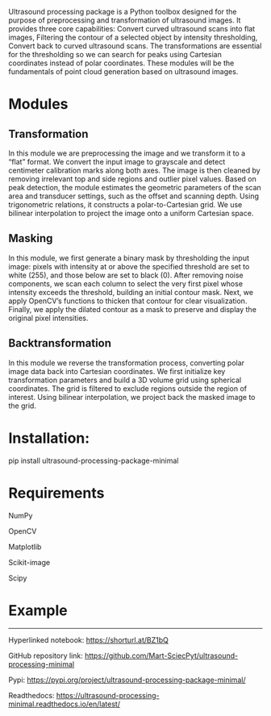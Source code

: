 Ultrasound processing package is a Python toolbox designed for the purpose of preprocessing and transformation of ultrasound images. It provides three core capabilities: Convert curved ultrasound scans into flat images, Filtering the contour of a selected object by intensity thresholding, Convert back to curved ultrasound scans. The transformations are essential for the thresholding so we can search for peaks using Cartesian coordinates instead of polar coordinates. These modules will be the fundamentals of point cloud generation based on ultrasound images.

# Modules


## Transformation

In this module we are preprocessing the image and we transform it to a “flat” format. We convert the input image to grayscale and detect centimeter calibration marks along both axes. The image is then cleaned by removing irrelevant top and side regions and outlier pixel values. Based on peak detection, the module estimates the geometric parameters of the scan area and transducer settings, such as the offset and scanning depth. Using trigonometric relations, it constructs a polar-to-Cartesian grid. We use bilinear interpolation to project the image onto a uniform Cartesian space.

## Masking

In this module, we first generate a binary mask by thresholding the input image: pixels with intensity at or above the specified threshold are set to white (255), and those below are set to black (0). After removing noise components, we scan each column to select the very first pixel whose intensity exceeds the threshold, building an initial contour mask. Next, we apply OpenCV’s functions to thicken that contour for clear visualization. Finally, we apply the dilated contour as a mask to preserve and display the original pixel intensities.

## Backtransformation

In this module we reverse the transformation process, converting polar image data back into Cartesian coordinates. We first initialize key transformation parameters and build a 3D volume grid using spherical coordinates. The grid is filtered to exclude regions outside the region of interest. Using bilinear interpolation, we project back the masked image to the grid.

# Installation:

pip install ultrasound-processing-package-minimal

# Requirements

NumPy

OpenCV

Matplotlib

Scikit-image

Scipy

# Example
-------

Hyperlinked notebook: https://shorturl.at/BZ1bQ

GitHub repository link: https://github.com/Mart-SciecPyt/ultrasound-processing-minimal

Pypi: https://pypi.org/project/ultrasound-processing-package-minimal/

Readthedocs: https://ultrasound-processing-minimal.readthedocs.io/en/latest/